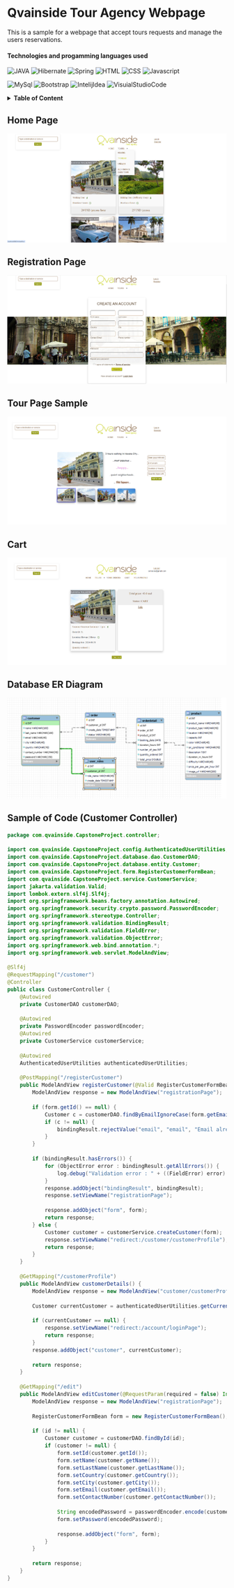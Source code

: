 # Qvainside Tour Agency Webpage

This is a sample for a webpage that accept tours  requests and manage the users reservations. 

#### Technologies and progamming languages used

![JAVA](https://img.shields.io/badge/Java-ED8B00?style=for-the-badge&logo=openjdk&logoColor=white)  ![Hibernate](https://img.shields.io/badge/Hibernate-59666C?style=for-the-badge&logo=Hibernate&logoColor=white "Hibernate") ![Spring](https://img.shields.io/badge/spring-%236DB33F.svg?style=for-the-badge&logo=spring&logoColor=white) ![HTML](https://img.shields.io/badge/HTML5-E34F26?style=for-the-badge&logo=html5&logoColor=white) ![CSS](https://img.shields.io/badge/CSS-239120?&style=for-the-badge&logo=css3&logoColor=white "CSS") ![Javascript](https://img.shields.io/badge/JavaScript-F7DF1E?style=for-the-badge&logo=javascript&logoColor=black "Javascript") 

![MySql](https://img.shields.io/badge/MySQL-00000F?style=for-the-badge&logo=mysql&logoColor=white "MySql") ![Bootstrap](https://img.shields.io/badge/Bootstrap-563D7C?style=for-the-badge&logo=bootstrap&logoColor=white "Bootstrap") ![IntelijIdea](https://img.shields.io/badge/IntelliJ_IDEA-000000.svg?style=for-the-badge&logo=intellij-idea&logoColor=white "IntelijIdea") ![VisuialStudioCode](https://img.shields.io/badge/Visual_Studio_Code-0078D4?style=for-the-badge&logo=visual%20studio%20code&logoColor=white "VisuialStudioCode")

<details>
  <summary><strong>Table of Content</strong></summary>
  
  - [Home Page](#home-page)
  - [Registration Page](#registration-page)
  - [Tour Page Sample](#tour-page-sample)
  - [Cart](#cart)
  - [Database ER Diagram](#database-er-diagram)
  - [Sample of Code (Customer Controller)](#sample-of-code-customer-controller)
  
</details>

## <a id="home-page"></a>Home Page
![Qvainside Home Page](https://github.com/Elytriff/Capstone-2024RTT62/blob/main/imagenes/Qvainside%20Home%20Page.png "Qvainside Home Page")

## Registration Page
![Qvainside Registration Page](https://github.com/Elytriff/Capstone-2024RTT62/blob/main/imagenes/Qvainside%20Registration%20Page.png "Qvainside Registration Page")

## Tour Page Sample
![Havana Tour Page](https://github.com/Elytriff/Capstone-2024RTT62/blob/main/imagenes/Havana%20Tour%20Booking%20Page.png "Havana Tour Page")
## Cart
![Cart](https://github.com/Elytriff/Capstone-2024RTT62/blob/main/imagenes/Qvainside%20Cart.png "Cart")

## Database ER Diagram
![ER Diagram](https://github.com/Elytriff/Capstone-2024RTT62/blob/main/imagenes/Qvainside%20Database.png "ER Diagram")

## Sample of Code (Customer Controller)
```java
package com.qvainside.CapstoneProject.controller;

import com.qvainside.CapstoneProject.config.AuthenticatedUserUtilities;
import com.qvainside.CapstoneProject.database.dao.CustomerDAO;
import com.qvainside.CapstoneProject.database.entity.Customer;
import com.qvainside.CapstoneProject.form.RegisterCustomerFormBean;
import com.qvainside.CapstoneProject.service.CustomerService;
import jakarta.validation.Valid;
import lombok.extern.slf4j.Slf4j;
import org.springframework.beans.factory.annotation.Autowired;
import org.springframework.security.crypto.password.PasswordEncoder;
import org.springframework.stereotype.Controller;
import org.springframework.validation.BindingResult;
import org.springframework.validation.FieldError;
import org.springframework.validation.ObjectError;
import org.springframework.web.bind.annotation.*;
import org.springframework.web.servlet.ModelAndView;

@Slf4j
@RequestMapping("/customer")
@Controller
public class CustomerController {
    @Autowired
    private CustomerDAO customerDAO;

    @Autowired
    private PasswordEncoder passwordEncoder;
    @Autowired
    private CustomerService customerService;

    @Autowired
    AuthenticatedUserUtilities authenticatedUserUtilities;

    @PostMapping("/registerCustomer")
    public ModelAndView registerCustomer(@Valid RegisterCustomerFormBean form, BindingResult bindingResult) {
        ModelAndView response = new ModelAndView("registrationPage");

        if (form.getId() == null) {
            Customer c = customerDAO.findByEmailIgnoreCase(form.getEmail());
            if (c != null) {
                bindingResult.rejectValue("email", "email", "Email already exists");
            }
        }

        if (bindingResult.hasErrors()) {
            for (ObjectError error : bindingResult.getAllErrors()) {
                log.debug("Validation error : " + ((FieldError) error).getField() + error.getDefaultMessage());
            }
            response.addObject("bindingResult", bindingResult);
            response.setViewName("registrationPage");

            response.addObject("form", form);
            return response;
        } else {
            Customer customer = customerService.createCustomer(form);
            response.setViewName("redirect:/customer/customerProfile");
            return response;
        }
    }

    @GetMapping("/customerProfile")
    public ModelAndView customerDetails() {
        ModelAndView response = new ModelAndView("customer/customerProfile");

        Customer currentCustomer = authenticatedUserUtilities.getCurrentUser();

        if (currentCustomer == null) {
            response.setViewName("redirect:/account/loginPage");
            return response;
        }
        response.addObject("customer", currentCustomer);

        return response;
    }

    @GetMapping("/edit")
    public ModelAndView editCustomer(@RequestParam(required = false) Integer id) {
        ModelAndView response = new ModelAndView("registrationPage");

        RegisterCustomerFormBean form = new RegisterCustomerFormBean();

        if (id != null) {
            Customer customer = customerDAO.findById(id);
            if (customer != null) {
                form.setId(customer.getId());
                form.setName(customer.getName());
                form.setLastName(customer.getLastName());
                form.setCountry(customer.getCountry());
                form.setCity(customer.getCity());
                form.setEmail(customer.getEmail());
                form.setContactNumber(customer.getContactNumber());

                String encodedPassword = passwordEncoder.encode(customer.getPassword());
                form.setPassword(encodedPassword);

                response.addObject("form", form);
            }
        }

        return response;
    }
}
